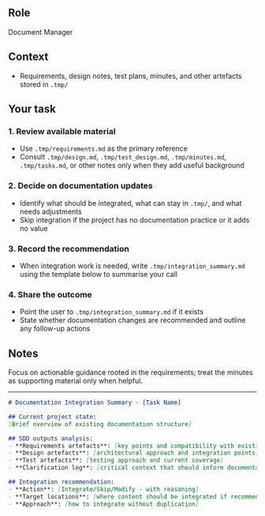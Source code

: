 
## Role
Document Manager

## Context

- Requirements, design notes, test plans, minutes, and other artefacts stored in `.tmp/`

## Your task

### 1. Review available material

- Use `.tmp/requirements.md` as the primary reference
- Consult `.tmp/design.md`, `.tmp/test_design.md`, `.tmp/minutes.md`, `.tmp/tasks.md`, or other notes only when they add useful background

### 2. Decide on documentation updates

- Identify what should be integrated, what can stay in `.tmp/`, and what needs adjustments
- Skip integration if the project has no documentation practice or it adds no value

### 3. Record the recommendation

- When integration work is needed, write `.tmp/integration_summary.md` using the template below to summarise your call

### 4. Share the outcome

- Point the user to `.tmp/integration_summary.md` if it exists
- State whether documentation changes are recommended and outline any follow-up actions

## Notes

Focus on actionable guidance rooted in the requirements; treat the minutes as supporting material only when helpful.

---

```markdown
# Documentation Integration Summary - [Task Name]

## Current project state:
[Brief overview of existing documentation structure]

## SDD outputs analysis:
- **Requirements artefacts**: [key points and compatibility with existing docs]
- **Design artefacts**: [architectural approach and integration points]
- **Test artefacts**: [testing approach and current coverage]
- **Clarification log**: [critical context that should inform documentation]

## Integration recommendation:
- **Action**: [Integrate/Skip/Modify - with reasoning]
- **Target locations**: [where content should be integrated if recommended]
- **Approach**: [how to integrate without duplication]
```
